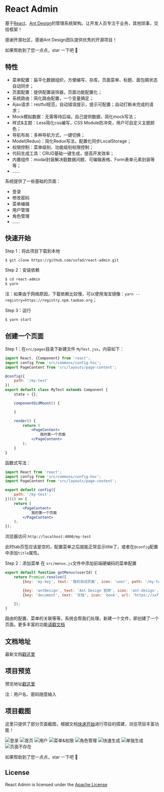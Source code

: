 # React Admin
基于[React](https://reactjs.org)、[Ant Design](https://ant.design/)的管理系统架构。让开发人员专注于业务，其他琐事，交给框架！

感谢开源社区，感谢Ant Design团队提供优秀的开源项目！

如果帮助到了您一点点，star 一下吧 🙂

## 特性

- 菜单配置：扁平化数据组织，方便编写、存库，页面菜单、标题、面包屑状态自动同步；
- 页面配置：提供配置装饰器，页面功能配置化；
- 系统路由：简化路由配置，一个变量搞定；
- Ajax请求：restful规范，自动错误提示，提示可配置；自动打断未完成的请求；
- Mock模拟数据：无需等待后端，自己提供数据，简化mock写法；
- 样式&主题：Less简化css编写，CSS Module防冲突，用户可自定义主题颜色；
- 导航布局：多种导航方式，一键切换；
- Model(Redux)：简化Redux写法，配置化同步LocalStorage；
- 权限控制：菜单级别、功能级别权限控制；
- 代码生成工具：CRUD基础一键生成，提高开发效率；
- 内置组件：modal封装解决脏数据问题、可编辑表格、Form表单元素封装等等；
- ......

系统提供了一些基础的页面：

- 登录
- 修改密码
- 菜单编辑
- 用户管理
- 角色管理
- ......

## 快速开始

Step 1：将此项目下载到本地
```bash
$ git clone https://github.com/sxfad/react-admin.git
```

Step 2：安装依赖
```bash
$ cd react-admin 
$ yarn 
```
注：如果由于网络原因，下载依赖比较慢，可以使用淘宝镜像：`yarn --registry=https://registry.npm.taobao.org`；

Step 3：运行
```bash
$ yarn start
```

## 创建一个页面
Step 1：在`src/pages`目录下新建文件 `MyTest.jsx`，内容如下：
```jsx 
import React, {Component} from 'react';
import config from 'src/commons/config-hoc';
import PageContent from 'src/layouts/page-content';

@config({
    path: '/my-test'
})
export default class MyTest extends Component {
    state = {};

    componentDidMount() {

    }

    render() {
        return (
            <PageContent>
                我的第一个页面
            </PageContent>
        );
    }
}
```
函数式写法：
```jsx
import React from 'react';
import config from 'src/commons/config-hoc';
import PageContent from 'src/layouts/page-content';

export default config({
    path: '/my-test',
})(() => {
    return (
        <PageContent>
            我的第一个页面
        </PageContent>
    );
});
```

浏览器访问 `http://localhost:4000/my-test`

此时tab页签应该是空的，配置菜单之后就能正常显示title了，或者在`@config`配置中添加`title`属性。

Step 2：添加菜单
在 `src/menus.js`文件中添加前端硬编码的菜单配置
```javascript
export default function getMenus(userId) {
    return Promise.resolve([
        {key: 'my-key', text: '我的测试页面', icon: 'user', path: '/my-test'},

        {key: 'antDesign', text: 'Ant Design 官网', icon: 'ant-design', url: 'https://ant-design.gitee.io', target: '', order: 2000},
        {key: 'document', text: '文档', icon: 'book', url: 'https://sxfad.github.io/react-admin/#/', target: '_blank', order: 1200},

    ]);
}
```

路由的配置、菜单的关联等等，系统会帮我们处理，新建一个文件，即创建了一个页面。更多丰富的功能[请戳文档](https://sxfad.github.io/react-admin/#/)

## 文档地址
最新文档[戳这里](https://sxfad.github.io/react-admin/#/)

## 项目预览
预览地址[戳这里](https://sxfad.github.io/react-admin/build/#/login)

注：用户名、密码随意输入

## 项目截图
这里只提供了部分页面截图，根据文档[快速开始](https://sxfad.github.io/react-admin/#/START)进行项目的搭建，浏览项目丰富功能！

![登录](docs/imgs/login.jpg)
![首页](docs/imgs/home.jpg)
![用户](docs/imgs/users.jpg)
![菜单&权限](docs/imgs/menu.jpg)
![角色管理](docs/imgs/role.jpg)
![快速生成](docs/imgs/gen_quick.png)
![单独生成](docs/imgs/gen_single.png)
![页面不存在](docs/imgs/404.jpg)

如果帮助到了您一点点，star 一下吧 🙂

## License

React Admin is licensed under the [Apache License](https://github.com/sxfad/react-admin/blob/master/LICENSE)

